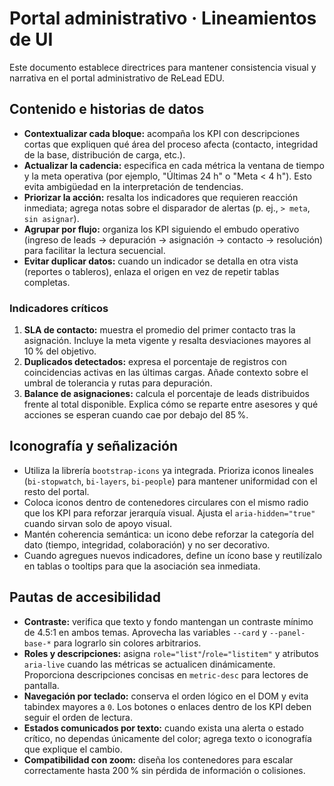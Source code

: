 # Portal administrativo · Lineamientos de UI

Este documento establece directrices para mantener consistencia visual y narrativa en el portal administrativo de ReLead EDU.

## Contenido e historias de datos

- **Contextualizar cada bloque:** acompaña los KPI con descripciones cortas que expliquen qué área del proceso afecta (contacto, integridad de la base, distribución de carga, etc.).
- **Actualizar la cadencia:** especifica en cada métrica la ventana de tiempo y la meta operativa (por ejemplo, "Últimas 24 h" o "Meta < 4 h"). Esto evita ambigüedad en la interpretación de tendencias.
- **Priorizar la acción:** resalta los indicadores que requieren reacción inmediata; agrega notas sobre el disparador de alertas (p. ej., `> meta`, `sin asignar`).
- **Agrupar por flujo:** organiza los KPI siguiendo el embudo operativo (ingreso de leads → depuración → asignación → contacto → resolución) para facilitar la lectura secuencial.
- **Evitar duplicar datos:** cuando un indicador se detalla en otra vista (reportes o tableros), enlaza el origen en vez de repetir tablas completas.

### Indicadores críticos

1. **SLA de contacto:** muestra el promedio del primer contacto tras la asignación. Incluye la meta vigente y resalta desviaciones mayores al 10 % del objetivo.
2. **Duplicados detectados:** expresa el porcentaje de registros con coincidencias activas en las últimas cargas. Añade contexto sobre el umbral de tolerancia y rutas para depuración.
3. **Balance de asignaciones:** calcula el porcentaje de leads distribuidos frente al total disponible. Explica cómo se reparte entre asesores y qué acciones se esperan cuando cae por debajo del 85 %.

## Iconografía y señalización

- Utiliza la librería `bootstrap-icons` ya integrada. Prioriza iconos lineales (`bi-stopwatch`, `bi-layers`, `bi-people`) para mantener uniformidad con el resto del portal.
- Coloca iconos dentro de contenedores circulares con el mismo radio que los KPI para reforzar jerarquía visual. Ajusta el `aria-hidden="true"` cuando sirvan solo de apoyo visual.
- Mantén coherencia semántica: un icono debe reforzar la categoría del dato (tiempo, integridad, colaboración) y no ser decorativo.
- Cuando agregues nuevos indicadores, define un ícono base y reutilízalo en tablas o tooltips para que la asociación sea inmediata.

## Pautas de accesibilidad

- **Contraste:** verifica que texto y fondo mantengan un contraste mínimo de 4.5:1 en ambos temas. Aprovecha las variables `--card` y `--panel-base-*` para lograrlo sin colores arbitrarios.
- **Roles y descripciones:** asigna `role="list"`/`role="listitem"` y atributos `aria-live` cuando las métricas se actualicen dinámicamente. Proporciona descripciones concisas en `metric-desc` para lectores de pantalla.
- **Navegación por teclado:** conserva el orden lógico en el DOM y evita tabindex mayores a `0`. Los botones o enlaces dentro de los KPI deben seguir el orden de lectura.
- **Estados comunicados por texto:** cuando exista una alerta o estado crítico, no dependas únicamente del color; agrega texto o iconografía que explique el cambio.
- **Compatibilidad con zoom:** diseña los contenedores para escalar correctamente hasta 200 % sin pérdida de información o colisiones.

